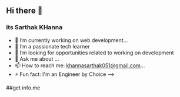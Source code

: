 ## Hi there 👋
### its Sarthak KHanna

- 🔭 I’m currently working on web development...
- 🌱 I’m a passionate tech learner
- 👯 I’m looking for opportunities related to working on development
- 💬 Ask me about ...
- 📫 How to reach me: khannasarthak051@gmail.com...
- ⚡ Fun fact: I'm an Engineer by Choice
 -->



<!--
**sarthakkhanna24/sarthakkhanna24** is a ✨ _special_ ✨ repository because its `README.md` (this file) appears on your GitHub profile.

Here are some ideas to get you started:
 -->
 
##get info.me